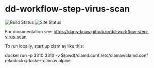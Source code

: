 dd-workflow-step-virus-scan
===========
![Build Status](https://github.com/DANS-KNAW/dd-workflow-step-virus-scan/actions/workflows/build.yml/badge.svg)
![Site Status](https://github.com/DANS-KNAW/dd-workflow-step-virus-scan/actions/workflows/docs.yml/badge.svg)

For documentation see: https://dans-knaw.github.io/dd-workflow-step-virus-scan

To run locally, start up clam av like this:

docker run -p 3310:3310 -v $(pwd)/clamd.conf:/etc/clamav/clamd.conf mkodockx/docker-clamav:alpine
